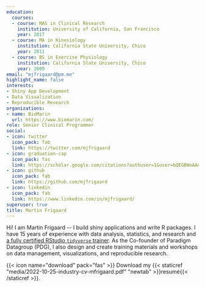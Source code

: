 ```yaml
---
education:
  courses:
  - course: MAS in Clinical Research
    institution: University of California, San Francisco
    year: 2017
  - course: MA in Kinesiology
    institution: California State University, Chico
    year: 2011
  - course: BS in Exercise Physiology
    institution: California State University, Chico
    year: 2009
email: "mjfrigaard@pm.me"
highlight_name: false
interests:
- Shiny App Development
- Data Visualization
- Reproducible Research
organizations:
- name: BioMarin
  url: https://www.biomarin.com/
role: Senior Clinical Programmer
social:
- icon: twitter
  icon_pack: fab
  link: https://twitter.com/mjfrigaard
- icon: graduation-cap
  icon_pack: fas
  link: https://scholar.google.com/citations?authuser=1&user=bQEGBWoAAAAJ
- icon: github
  icon_pack: fab
  link: https://github.com/mjfrigaard
- icon: linkedin
  icon_pack: fab
  link: https://www.linkedin.com/in/mjfrigaard/
superuser: true
title: Martin Frigaard
---
```


Hi! I am Martin Frigaard -- I build shiny applications and write R packages. I have 15 years of experience with data analysis, statistics, and research and [a fully certified RStudio `tidyverse` trainer](https://education.rstudio.com/trainers/). As the Co-founder of Paradigm Datagroup (PDG), I also design and create training materials and workshops on data management, visualizations, and reproducible research.

{{< icon name="download" pack="fas" >}} Download my {{< staticref "media/2022-10-25-industry-cv-mfrigaard.pdf" "newtab" >}}resumé{{< /staticref >}}.
